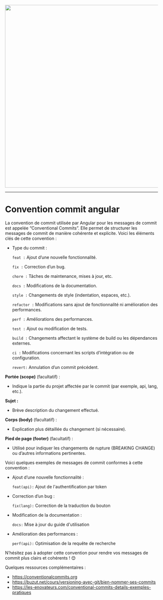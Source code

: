<p align="center"><img width="600"src="https://cdn.hashnode.com/res/hashnode/image/upload/v1620343062221/BFETDzbJj.png?w=1600&h=840&fit=crop&crop=entropy&auto=compress,format&format=webp"/><p>

---

# Convention commit angular

La convention de commit utilisée par Angular pour les messages de commit est appelée “Conventional Commits”. Elle permet de structurer les messages de commit de manière cohérente et explicite. Voici les éléments clés de cette convention :

- Type du commit :

  `feat :` Ajout d’une nouvelle fonctionnalité.

  `fix :` Correction d’un bug.

  `chore :` Tâches de maintenance, mises à jour, etc.

  `docs :` Modifications de la documentation.

  `style :` Changements de style (indentation, espaces, etc.).

  `refactor :` Modifications sans ajout de fonctionnalité ni amélioration des performances.

  `perf :` Améliorations des performances.

  `test :` Ajout ou modification de tests.

  `build :` Changements affectant le système de build ou les dépendances externes.

  `ci :` Modifications concernant les scripts d’intégration ou de configuration.

  `revert:` Annulation d’un commit précédent.

**Portée (scope)** (facultatif) :

- Indique la partie du projet affectée par le commit (par exemple, api, lang, etc.).

**Sujet :**

- Brève description du changement effectué.

**Corps (body)** (facultatif) :

- Explication plus détaillée du changement (si nécessaire).

**Pied de page (footer)** (facultatif) :

- Utilisé pour indiquer les changements de rupture (BREAKING CHANGE) ou d’autres informations pertinentes.

Voici quelques exemples de messages de commit conformes à cette convention :

- Ajout d’une nouvelle fonctionnalité :

  `feat(api):` Ajout de l'authentification par token

- Correction d’un bug :

  `fix(lang):` Correction de la traduction du bouton

- Modification de la documentation :

  `docs:` Mise à jour du guide d'utilisation

- Amélioration des performances :

  `perf(api):` Optimisation de la requête de recherche

N’hésitez pas à adopter cette convention pour rendre vos messages de commit plus clairs et cohérents ! 😊

Quelques ressources complémentaires :

- https://conventionalcommits.org
- https://buzut.net/cours/versioning-avec-git/bien-nommer-ses-commits
- https://les-enovateurs.com/conventional-commits-details-exemples-pratiques
